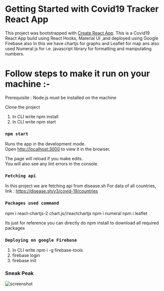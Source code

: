 # Getting Started with Covid19 Tracker React App

This project was bootstrapped with [Create React App](https://github.com/facebook/create-react-app).
This is a Covid19 React App build using React Hooks, Material UI ,and deployed using Google Firebase also In this we have chartjs for graphs and Leaflet for map
ans also used Numeral js for i.e. javascript library for formatting and manipulating numbers.


# Follow steps to make it run on your machine :-
Prerequisite : Node.js must be installed on the machine

Clone the project
1) In CLI write npm install
2) In CLI write npm start

### `npm start`

Runs the app in the development mode.\
Open [http://localhost:3000](http://localhost:3000) to view it in the browser.

The page will reload if you make edits.\
You will also see any lint errors in the console.

### `Fetching api`

In this project we are fetching api from disease.sh
For data of all countries, link : https://disease.sh/v3/covid-19/countries

### `Packages used command`

 npm i react-chartjs-2 chart.js//reactchartjs
 npm i numeral
 npm i leaflet
 
 Its just for reference you can directly do npm install to download all required packages
 
 ### `Deploying on google Firebase`

 1) In CLI write npm i -g firebase-tools
 2) firebase login
 3) firebase init
 

### Sneak Peak

![screenshot](https://user-images.githubusercontent.com/76193921/111064885-ad4b5900-84dc-11eb-956b-22218507966c.png)


